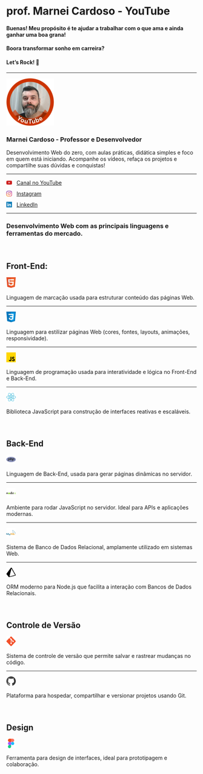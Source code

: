 # prof. Marnei Cardoso - YouTube

#### Buenas! Meu propósito é te ajudar a trabalhar com o que ama e ainda ganhar uma boa grana!
#### Boora transformar sonho em carreira?
#### Let’s Rock! 🚀

<!-- CSS Interno -->
<style>
    img {
        width: 25%
    }

    .links a {
        display: flex;
        justify-content: flex-start;
        align-items: center;
        gap: 12px;
        margin-bottom: 12px;
    }

    .links img {
        width: 3%;
    }

    .dev img {
        width: 5%
    }

    h2 {
        margin-top: 64px;
    }
</style>

---
<!-- <img src="./img/profile-YT.png" alt="profile picture" width="35%"> -->
<img src="./img/profile-YT.png" alt="profile picture">

<h3>Marnei Cardoso - Professor e Desenvolvedor</h3>

<p>Desenvolvimento Web do zero, com aulas práticas, didática simples e foco em quem está iniciando. Acompanhe os vídeos, refaça os projetos e compartilhe suas dúvidas e conquistas!</p>

<hr>
<div class="links">
    <a href="https://www.youtube.com/@profMarneiCardoso?sub_confirmation=1" target="_blank">
        <img src="./img/logo-yt.png" alt="logo YouTube">
        Canal no YouTube
    </a>
</div>

<div class="links">
    <a href="https://www.instagram.com/prof.marnei.cardoso" target="_blank">
        <img src="./img/logo-instagram.png" alt="logo Instagram">
        Instagram
    </a>
</div>

<div class="links">
    <a href="https://www.linkedin.com/in/marneicardoso" target="_blank">
        <img src="./img/logo-linkedin.png" alt="logo LinkedIn">
        LinkedIn
    </a>
</div>

<hr>
<h3>Desenvolvimento Web com as principais linguagens e ferramentas do mercado.</h3>

<h2>Front-End:</h2>

<div class="dev">
    <img src="./img/logo-html.png" alt="logo HTML">
    <p>Linguagem de marcação usada para estruturar conteúdo das páginas Web.</p>
    <hr>
    <img src="./img/logo-css.png" alt="logo CSS">
    <p>Linguagem para estilizar páginas Web (cores, fontes, layouts, animações, responsividade).</p>
    <hr>
    <img src="./img/logo-js.png" alt="logo JavaScript">
    <p>Linguagem de programação usada para interatividade e lógica no Front-End e Back-End.</p>
    <hr>
    <img src="./img/logo-react.png" alt="logo React">
    <p>Biblioteca JavaScript para construção de interfaces reativas e escaláveis.</p>
</div>

<div class="dev">
    <h2>Back-End</h2>
    <img src="./img/logo-php.png" alt="logo PHP">
    <p>Linguagem de Back-End, usada para gerar páginas dinâmicas no servidor.</p>
    <hr>
    <img src="./img/logo-node.png" alt="logo Node.js">
    <p>Ambiente para rodar JavaScript no servidor. Ideal para APIs e aplicações modernas.</p>
    <hr>
    <img src="./img/logo-mysql.png" alt="logo MySQL">
    <p>Sistema de Banco de Dados Relacional, amplamente utilizado em sistemas Web.</p>
    <hr>
    <img src="./img/logo-prisma.png" alt="logo Prisma ORM">
    <p>ORM moderno para Node.js que facilita a interação com Bancos de Dados Relacionais.</p>
</div>

<div class="dev">
    <h2>Controle de Versão</h2>
    <img src="./img/logo-git.png" alt="logo Git">
    <p>Sistema de controle de versão que permite salvar e rastrear mudanças no código.</p>
    <hr>
    <img src="./img/logo-github.png" alt="logo GitHub">
    <p>Plataforma para hospedar, compartilhar e versionar projetos usando Git.</p>
</div>

<div class="dev">
    <h2>Design</h2>
    <img src="./img/logo-figma.png" alt="logo Figma">  
    <p>Ferramenta para design de interfaces, ideal para prototipagem e colaboração.</p>
</div>
